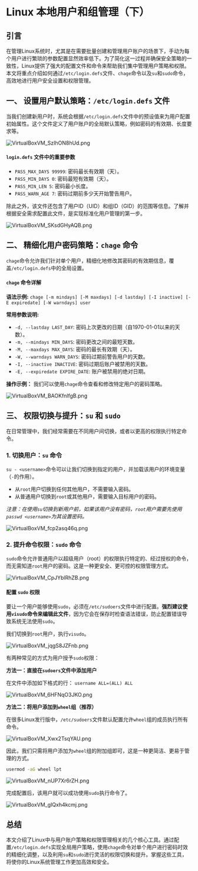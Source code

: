 # Linux 本地用户和组管理（下）

## 引言

在管理Linux系统时，尤其是在需要批量创建和管理用户账户的场景下，手动为每个用户进行繁琐的参数配置显然效率低下。为了简化这一过程并确保安全策略的一致性，Linux提供了强大的配置文件和命令来帮助我们集中管理用户策略和权限。本文将重点介绍如何通过`/etc/login.defs`文件、`chage`命令以及`su`和`sudo`命令，高效地进行用户安全设置和权限管理。

## 一、 设置用户默认策略：`/etc/login.defs` 文件

当我们创建新用户时，系统会根据`/etc/login.defs`文件中的预设值来为用户配置初始属性。这个文件定义了用户账户的全局默认策略，例如密码的有效期、长度要求等。

![VirtualBoxVM_SzIhON8hUd.png](https://pub-85d4dcece16844bf8290aa4b33608ccd.r2.dev/ShareX/2025/10/VirtualBoxVM_SzIhON8hUd.png)

#### `login.defs` 文件中的重要参数

- `PASS_MAX_DAYS 99999`: 密码最长有效期（天）。
- `PASS_MIN_DAYS 0`: 密码最短有效期（天）。
- `PASS_MIN_LEN 5`: 密码最小长度。
- `PASS_WARN_AGE 7`: 密码过期前多少天开始警告用户。

除此之外，该文件还包含了用户ID（UID）和组ID（GID）的范围等信息。了解并根据安全需求配置此文件，是实现标准化用户管理的第一步。

![VirtualBoxVM_SKsdGHyAQB.png](https://pub-85d4dcece16844bf8290aa4b33608ccd.r2.dev/ShareX/2025/10/VirtualBoxVM_SKsdGHyAQB.png)

## 二、 精细化用户密码策略：`chage` 命令

`chage`命令允许我们针对单个用户，精细化地修改其密码的有效期信息，覆盖`/etc/login.defs`中的全局设置。

#### `chage` 命令详解

**语法示例:**
`chage [-m mindays] [-M maxdays] [-d lastday] [-I inactive] [-E expiredate] [-W warndays] user`

**常用参数说明:**
- `-d, --lastday LAST_DAY`: 密码上次更改的日期（自1970-01-01以来的天数）。
- `-m, --mindays MIN_DAYS`: 密码更改之间的最短天数。
- `-M, --maxdays MAX_DAYS`: 密码的最长有效期（天）。
- `-W, --warndays WARN_DAYS`: 密码过期前警告用户的天数。
- `-I, --inactive INACTIVE`: 密码过期后账户被禁用的天数。
- `-E, --expiredate EXPIRE_DATE`: 账户被禁用的绝对日期。

**操作示例：**
我们可以使用`chage`命令查看和修改特定用户的密码策略。

![VirtualBoxVM_BAOKfnlfgB.png](https://pub-85d4dcece16844bf8290aa4b33608ccd.r2.dev/ShareX/2025/10/VirtualBoxVM_BAOKfnlfgB.png)

## 三、 权限切换与提升：`su` 和 `sudo`

在日常管理中，我们经常需要在不同用户间切换，或者以更高的权限执行特定命令。

### 1. 切换用户：`su` 命令

`su - <username>`命令可以让我们切换到指定的用户，并加载该用户的环境变量（`-`的作用）。

- 从`root`用户切换到任何其他用户，不需要输入密码。
- 从普通用户切换到`root`或其他用户，需要输入目标用户的密码。

*注意：在使用`su`切换到新用户前，如果该用户没有密码，`root`用户需要先使用`passwd <username>`为其设置密码。*

![VirtualBoxVM_fcp2asq46q.png](https://pub-85d4dcece16844bf8290aa4b33608ccd.r2.dev/ShareX/2025/10/VirtualBoxVM_fcp2asq46q.png)

### 2. 提升命令权限：`sudo` 命令

`sudo`命令允许普通用户以超级用户（root）的权限执行特定的、经过授权的命令，而无需知道`root`用户的密码。这是一种更安全、更可控的权限管理方式。

![VirtualBoxVM_CpJYblRhZB.png](https://pub-85d4dcece16844bf8290aa4b33608ccd.r2.dev/ShareX/2025/10/VirtualBoxVM_CpJYblRhZB.png)

#### 配置 `sudo` 权限

要让一个用户能够使用`sudo`，必须在`/etc/sudoers`文件中进行配置。**强烈建议使用`visudo`命令来编辑此文件**，因为它会在保存时检查语法错误，防止配置错误导致系统无法使用`sudo`。

我们切换到`root`用户，执行`visudo`。

![VirtualBoxVM_jqgS8JZFnb.png](https://pub-85d4dcece16844bf8290aa4b33608ccd.r2.dev/ShareX/2025/10/VirtualBoxVM_jqgS8JZFnb.png)

有两种常见的方式为用户授予`sudo`权限：

**方法一：直接在`sudoers`文件中添加用户**

在文件中添加如下格式的行：
`username ALL=(ALL) ALL`

![VirtualBoxVM_6HFNqO3JKO.png](https://pub-85d4dcece16844bf8290aa4b33608ccd.r2.dev/ShareX/2025/10/VirtualBoxVM_6HFNqO3JKO.png)

**方法二：将用户添加到`wheel`组（推荐）**

在很多Linux发行版中，`/etc/sudoers`文件默认配置允许`wheel`组的成员执行所有命令。

![VirtualBoxVM_Xwx2TsqYAU.png](https://pub-85d4dcece16844bf8290aa4b33608ccd.r2.dev/ShareX/2025/10/VirtualBoxVM_Xwx2TsqYAU.png)

因此，我们只需将用户添加为`wheel`组的附加组即可，这是一种更简洁、更易于管理的方式。

```bash
usermod -aG wheel lpt
```

![VirtualBoxVM_nUP7Xr6rZH.png](https://pub-85d4dcece16844bf8290aa4b33608ccd.r2.dev/ShareX/2025/10/VirtualBoxVM_nUP7Xr6rZH.png)

完成配置后，该用户就可以成功使用`sudo`执行命令了。

![VirtualBoxVM_gIQxh4kcmj.png](https://pub-85d4dcece16844bf8290aa4b33608ccd.r2.dev/ShareX/2025/10/VirtualBoxVM_gIQxh4kcmj.png)

## 总结

本文介绍了Linux中与用户账户策略和权限管理相关的几个核心工具。通过配置`/etc/login.defs`实现全局用户策略，使用`chage`命令对单个用户进行密码时效的精细化调整，以及利用`su`和`sudo`进行灵活的权限切换和提升。掌握这些工具，将使你的Linux系统管理工作更加高效和安全。

